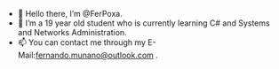 - 👋 Hello there, I’m @FerPoxa.
- 👀 I’m a 19 year old student who is currently learning C# and Systems and Networks Administration.
- 📫 You can contact me through my E-Mail:fernando.munano@outlook.com .

<!---
FerPoxa/FerPoxa is a ✨ special ✨ repository because its `README.md` (this file) appears on your GitHub profile.
You can click the Preview link to take a look at your changes.
--->
